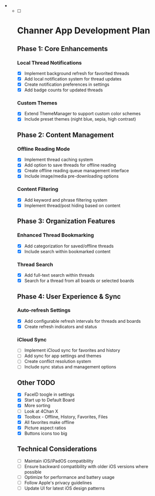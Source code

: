 - - [ ] # Channer App Development Plan

    ## Phase 1: Core Enhancements 

    ### Local Thread Notifications 
    - [x] Implement background refresh for favorited threads
    - [x] Add local notification system for thread updates
    - [x] Create notification preferences in settings
    - [x] Add badge counts for updated threads

    ### Custom Themes 
    - [x] Extend ThemeManager to support custom color schemes
    - [x] Include preset themes (night blue, sepia, high contrast)

    ## Phase 2: Content Management

    ### Offline Reading Mode
    - [x] Implement thread caching system
    - [x] Add option to save threads for offline reading
    - [x] Create offline reading queue management interface
    - [x] Include image/media pre-downloading options

    ### Content Filtering
    - [x] Add keyword and phrase filtering system
    - [x] Implement thread/post hiding based on content

    ## Phase 3: Organization Features

    ### Enhanced Thread Bookmarking
    - [x] Add categorization for saved/offline threads
    - [x] Include search within bookmarked content

    ### Thread Search
    - [x] Add full-text search within threads
    - [x] Search for a thread from all boards or selected boards

    ## Phase 4: User Experience & Sync

    ### Auto-refresh Settings
    - [x] Add configurable refresh intervals for threads and boards
    - [x] Create refresh indicators and status

    ### iCloud Sync
    - [ ] Implement iCloud sync for favorites and history
    - [ ] Add sync for app settings and themes
    - [ ] Create conflict resolution system
    - [ ] Include sync status and management options

    ## Other TODO

    - [x] FaceID toogle in settings
    - [x] Start up to Default Board
    - [x] More sorting 
    - [ ] Look at 4Chan X
    - [x] Toolbox - Offline, History, Favorites, Files
    - [x] All favorites make offline
    - [x] Picture aspect ratios
    - [x] Buttons icons too big

    ## Technical Considerations

    - [ ] Maintain iOS/iPadOS compatibility
    - [ ] Ensure backward compatibility with older iOS versions where possible
    - [ ] Optimize for performance and battery usage
    - [ ] Follow Apple's privacy guidelines
    - [ ] Update UI for latest iOS design patterns